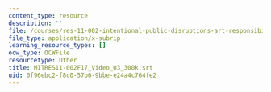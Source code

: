 ```yaml
---
content_type: resource
description: ''
file: /courses/res-11-002-intentional-public-disruptions-art-responsibility-and-pedagogy-fall-2017/0f96ebc2f8c057b69bbee24a4c764fe2_MITRES11-002F17_Video_03_300k.vtt
file_type: application/x-subrip
learning_resource_types: []
ocw_type: OCWFile
resourcetype: Other
title: MITRES11-002F17_Video_03_300k.srt
uid: 0f96ebc2-f8c0-57b6-9bbe-e24a4c764fe2
---
```

